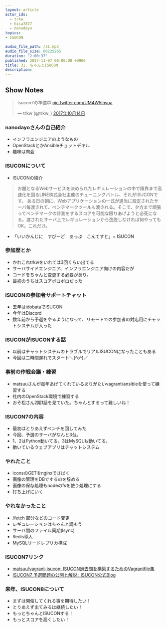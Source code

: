 ```yaml
---
layout: article
actor_ids:
  - trkw
  - hisa7877
  - nanodayo
topics:
- ISUCON

audio_file_path: /31.mp3
audio_file_size: 60225265
duration: "2:00:37"
published: 2017-11-07 00:00:00 +0900
title: 31. ちゃんとISUCON
description:
---
```


## Show Notes

<blockquote class="twitter-tweet" data-lang="ja"><p lang="ja" dir="ltr">isucon7の準備中 <a href="https://t.co/UM4W5ihvoa">pic.twitter.com/UM4W5ihvoa</a></p>&mdash; trkw (@trkw_) <a href="https://twitter.com/trkw_/status/919090807541395457?ref_src=twsrc%5Etfw">2017年10月14日</a></blockquote>
<script async src="https://platform.twitter.com/widgets.js" charset="utf-8"></script>

### nanodayoさんの自己紹介
- インフラエンジニアのようなもの
- OpenStackとかAnsibleチョットデキル
- 趣味は肉会

### ISUCONについて
- ISUCONの紹介

> お題となるWebサービスを決められたレギュレーションの中で限界まで高速化を図るLINE株式会社主催のチューニングバトル、それがISUCONです。
ある日の朝に、Webアプリケーションの一式が適当に設定されたサーバ毎渡されて、ベンチマークツールも渡される。そこで、夕方まで頑張ってベンチマークの計測をするスコアを可能な限りあげようと必死になる。渡されたサーバ上でレギュレーションから逸脱しなければ何やってもOK。これだけ。

- 「いいかんじに　すぴーど　あっぷ　こんてすと」= ISUCON

### 参加歴とか
- かれこれtrkwをいれては3回くらい出てる
- サーバサイドエンジニア、インフラエンジニア向けの内容だが
- コードをちゃんと変更する必要があり。
- 最初のうちはスコアボロボロだった

### ISUCONの参加者サポートチャット
- 去年はidobataでISUCON
- 今年はDiscord
- 数年前から予選をやるようになって、リモートでの参加者の対応用にチャットシステムが入った

### ISUCONがISUCONする話
- 以前はチャットシステムのトラブルでリアルISUCONになったこともある
- 今回は二時間遅れでスタート＼(^o^)／

### 事前の作戦会議・練習
- matsuuさんが毎年あげてくれているありがたいvagrant/ansibleを使って練習する
- 社内のOpenStack環境で練習する
- おそ松さん2期1話を見ていた。ちゃんとするって難しいね！

### ISUCON7の内容
- 最初はとりあえずベンチを回してみた
- 今回、予選のサーバがなんと3台。
- 1、2はPython動いてる。3はMySQLも動いてる。
- 動いているウェブアプリはチャットシステム

### やれたこと
- iconsのGETをnginxでさばく
- 画像の管理をDBでするのを辞める
- 画像の保存処理もnodeのfsを使う処理にする
- 打ち上げにいく

### やれなかったこと
- /fetch 部分などのコード変更
- レギュレーションはちゃんと読もう
- サーバ間のファイル同期(lsync)
- Redis導入
- MySQLリードレプリカ構成

### ISUCON7リンク
- [matsuu/vagrant-isucon: ISUCON過去問を構築するためのVagrantfile集](https://github.com/matsuu/vagrant-isucon)
- [ISUCON7 予選問題の公開と解説 : ISUCON公式Blog](http://isucon.net/archives/50961706.html)

### 来年、ISUCON8について
- まずは開催してくれる事を期待したい！
- とりあえず出てみるは継続したい！
- もっとちゃんとISUCONする！
- もっとスコアを高くしたい！

